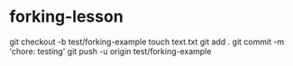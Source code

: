 # forking-lesson
git checkout -b test/forking-example
touch text.txt
git add .
git commit -m 'chore: testing'
git push -u origin test/forking-example
